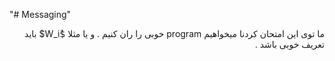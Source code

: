 
"# Messaging"
<div dir="auto">
 ما توی این امتحان کردنا میخواهیم
 program
 خوبی را ران کنیم
 .
 و یا مثلا
 $ٌW_i$
 باید تعریف خوبی باشد
 .
 </div>



 

